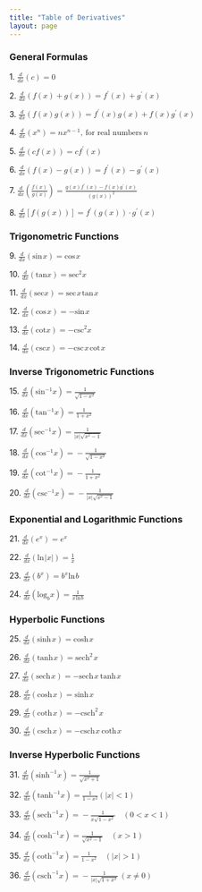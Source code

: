 ```yaml
---
title: "Table of Derivatives"
layout: page
---
```



### General Formulas

1\. <math xmlns="http://www.w3.org/1998/Math/MathML"><mrow><mfrac><mi>d</mi><mrow><mi>d</mi><mi>x</mi></mrow></mfrac><mrow><mo>(</mo><mi>c</mi><mo>)</mo></mrow><mo>=</mo><mn>0</mn></mrow></math>

2\. <math xmlns="http://www.w3.org/1998/Math/MathML"><mrow><mfrac><mi>d</mi><mrow><mi>d</mi><mi>x</mi></mrow></mfrac><mrow><mo>(</mo><mrow><mi>f</mi><mrow><mo>(</mo><mi>x</mi><mo>)</mo></mrow><mo>+</mo><mi>g</mi><mrow><mo>(</mo><mi>x</mi><mo>)</mo></mrow></mrow><mo>)</mo></mrow><mo>=</mo><msup><mi>f</mi><mo>′</mo></msup><mrow><mo>(</mo><mi>x</mi><mo>)</mo></mrow><mo>+</mo><msup><mi>g</mi><mo>′</mo></msup><mrow><mo>(</mo><mi>x</mi><mo>)</mo></mrow></mrow></math>

3\. <math xmlns="http://www.w3.org/1998/Math/MathML"><mrow><mfrac><mi>d</mi><mrow><mi>d</mi><mi>x</mi></mrow></mfrac><mrow><mo>(</mo><mrow><mi>f</mi><mrow><mo>(</mo><mi>x</mi><mo>)</mo></mrow><mi>g</mi><mrow><mo>(</mo><mi>x</mi><mo>)</mo></mrow></mrow><mo>)</mo></mrow><mo>=</mo><msup><mi>f</mi><mo>′</mo></msup><mrow><mo>(</mo><mi>x</mi><mo>)</mo></mrow><mi>g</mi><mrow><mo>(</mo><mi>x</mi><mo>)</mo></mrow><mo>+</mo><mi>f</mi><mrow><mo>(</mo><mi>x</mi><mo>)</mo></mrow><msup><mi>g</mi><mo>′</mo></msup><mrow><mo>(</mo><mi>x</mi><mo>)</mo></mrow></mrow></math>

4\. <math xmlns="http://www.w3.org/1998/Math/MathML"><mrow><mfrac><mi>d</mi><mrow><mi>d</mi><mi>x</mi></mrow></mfrac><mrow><mo>(</mo><mrow><msup><mi>x</mi><mi>n</mi></msup></mrow><mo>)</mo></mrow><mo>=</mo><mi>n</mi><msup><mi>x</mi><mrow><mi>n</mi><mo>−</mo><mn>1</mn></mrow></msup><mo>,</mo><mspace width="0.2em" /><mtext>for real numbers</mtext><mspace width="0.2em" /><mi>n</mi></mrow></math>

5\. <math xmlns="http://www.w3.org/1998/Math/MathML"><mrow><mfrac><mi>d</mi><mrow><mi>d</mi><mi>x</mi></mrow></mfrac><mrow><mo>(</mo><mrow><mi>c</mi><mi>f</mi><mrow><mo>(</mo><mi>x</mi><mo>)</mo></mrow></mrow><mo>)</mo></mrow><mo>=</mo><mi>c</mi><msup><mi>f</mi><mo>′</mo></msup><mrow><mo>(</mo><mi>x</mi><mo>)</mo></mrow></mrow></math>

6\. <math xmlns="http://www.w3.org/1998/Math/MathML"><mrow><mfrac><mi>d</mi><mrow><mi>d</mi><mi>x</mi></mrow></mfrac><mrow><mo>(</mo><mrow><mi>f</mi><mrow><mo>(</mo><mi>x</mi><mo>)</mo></mrow><mo>−</mo><mi>g</mi><mrow><mo>(</mo><mi>x</mi><mo>)</mo></mrow></mrow><mo>)</mo></mrow><mo>=</mo><msup><mi>f</mi><mo>′</mo></msup><mrow><mo>(</mo><mi>x</mi><mo>)</mo></mrow><mo>−</mo><msup><mi>g</mi><mo>′</mo></msup><mrow><mo>(</mo><mi>x</mi><mo>)</mo></mrow></mrow></math>

7\. <math xmlns="http://www.w3.org/1998/Math/MathML"><mrow><mfrac><mi>d</mi><mrow><mi>d</mi><mi>x</mi></mrow></mfrac><mrow><mo>(</mo><mrow><mfrac><mrow><mi>f</mi><mrow><mo>(</mo><mi>x</mi><mo>)</mo></mrow></mrow><mrow><mi>g</mi><mrow><mo>(</mo><mi>x</mi><mo>)</mo></mrow></mrow></mfrac></mrow><mo>)</mo></mrow><mo>=</mo><mfrac><mrow><mi>g</mi><mrow><mo>(</mo><mi>x</mi><mo>)</mo></mrow><msup><mi>f</mi><mo>′</mo></msup><mrow><mo>(</mo><mi>x</mi><mo>)</mo></mrow><mo>−</mo><mi>f</mi><mrow><mo>(</mo><mi>x</mi><mo>)</mo></mrow><msup><mi>g</mi><mo>′</mo></msup><mrow><mo>(</mo><mi>x</mi><mo>)</mo></mrow></mrow><mrow><msup><mrow><mrow><mo>(</mo><mrow><mi>g</mi><mrow><mo>(</mo><mi>x</mi><mo>)</mo></mrow></mrow><mo>)</mo></mrow></mrow><mn>2</mn></msup></mrow></mfrac></mrow></math>

8\. <math xmlns="http://www.w3.org/1998/Math/MathML"><mrow><mfrac><mi>d</mi><mrow><mi>d</mi><mi>x</mi></mrow></mfrac><mrow><mo>[</mo><mrow><mi>f</mi><mrow><mo>(</mo><mrow><mi>g</mi><mrow><mo>(</mo><mi>x</mi><mo>)</mo></mrow></mrow><mo>)</mo></mrow></mrow><mo>]</mo></mrow><mo>=</mo><msup><mi>f</mi><mo>′</mo></msup><mrow><mo>(</mo><mrow><mi>g</mi><mrow><mo>(</mo><mi>x</mi><mo>)</mo></mrow></mrow><mo>)</mo></mrow><mo>·</mo><msup><mi>g</mi><mo>′</mo></msup><mrow><mo>(</mo><mi>x</mi><mo>)</mo></mrow></mrow></math>

### Trigonometric Functions

9\. <math xmlns="http://www.w3.org/1998/Math/MathML"><mrow><mfrac><mi>d</mi><mrow><mi>d</mi><mi>x</mi></mrow></mfrac><mrow><mo>(</mo><mrow><mtext>sin</mtext><mspace width="0.1em" /><mi>x</mi></mrow><mo>)</mo></mrow><mo>=</mo><mtext>cos</mtext><mspace width="0.1em" /><mi>x</mi></mrow></math>

10\. <math xmlns="http://www.w3.org/1998/Math/MathML"><mrow><mfrac><mi>d</mi><mrow><mi>d</mi><mi>x</mi></mrow></mfrac><mrow><mo>(</mo><mrow><mtext>tan</mtext><mi>x</mi></mrow><mo>)</mo></mrow><mo>=</mo><msup><mrow><mtext>sec</mtext></mrow><mn>2</mn></msup><mi>x</mi></mrow></math>

11\. <math xmlns="http://www.w3.org/1998/Math/MathML"><mrow><mfrac><mi>d</mi><mrow><mi>d</mi><mi>x</mi></mrow></mfrac><mrow><mo>(</mo><mrow><mtext>sec</mtext><mi>x</mi></mrow><mo>)</mo></mrow><mo>=</mo><mtext>sec</mtext><mspace width="0.1em" /><mi>x</mi><mspace width="0.1em" /><mtext>tan</mtext><mspace width="0.1em" /><mi>x</mi></mrow></math>

12\. <math xmlns="http://www.w3.org/1998/Math/MathML"><mrow><mfrac><mi>d</mi><mrow><mi>d</mi><mi>x</mi></mrow></mfrac><mrow><mo>(</mo><mrow><mtext>cos</mtext><mspace width="0.1em" /><mi>x</mi></mrow><mo>)</mo></mrow><mo>=</mo><mtext>−</mtext><mtext>sin</mtext><mspace width="0.1em" /><mi>x</mi></mrow></math>

13\. <math xmlns="http://www.w3.org/1998/Math/MathML"><mrow><mfrac><mi>d</mi><mrow><mi>d</mi><mi>x</mi></mrow></mfrac><mrow><mo>(</mo><mrow><mtext>cot</mtext><mi>x</mi></mrow><mo>)</mo></mrow><mo>=</mo><mtext>−</mtext><msup><mrow><mtext>csc</mtext></mrow><mn>2</mn></msup><mi>x</mi></mrow></math>

14\. <math xmlns="http://www.w3.org/1998/Math/MathML"><mrow><mfrac><mi>d</mi><mrow><mi>d</mi><mi>x</mi></mrow></mfrac><mrow><mo>(</mo><mrow><mtext>csc</mtext><mi>x</mi></mrow><mo>)</mo></mrow><mo>=</mo><mtext>−csc</mtext><mspace width="0.1em" /><mi>x</mi><mspace width="0.1em" /><mtext>cot</mtext><mspace width="0.1em" /><mi>x</mi></mrow></math>

### Inverse Trigonometric Functions

15\. <math xmlns="http://www.w3.org/1998/Math/MathML"><mrow><mfrac><mi>d</mi><mrow><mi>d</mi><mi>x</mi></mrow></mfrac><mrow><mo>(</mo><mrow><msup><mrow><mtext>sin</mtext></mrow><mrow><mn>−1</mn></mrow></msup><mi>x</mi></mrow><mo>)</mo></mrow><mo>=</mo><mfrac><mn>1</mn><mrow><msqrt><mrow><mn>1</mn><mo>−</mo><msup><mi>x</mi><mn>2</mn></msup></mrow></msqrt></mrow></mfrac></mrow></math>

16\. <math xmlns="http://www.w3.org/1998/Math/MathML"><mrow><mfrac><mi>d</mi><mrow><mi>d</mi><mi>x</mi></mrow></mfrac><mrow><mo>(</mo><mrow><msup><mrow><mtext>tan</mtext></mrow><mrow><mn>−1</mn></mrow></msup><mi>x</mi></mrow><mo>)</mo></mrow><mo>=</mo><mfrac><mn>1</mn><mrow><mn>1</mn><mo>+</mo><msup><mi>x</mi><mn>2</mn></msup></mrow></mfrac></mrow></math>

17\. <math xmlns="http://www.w3.org/1998/Math/MathML"><mrow><mfrac><mi>d</mi><mrow><mi>d</mi><mi>x</mi></mrow></mfrac><mrow><mo>(</mo><mrow><msup><mrow><mtext>sec</mtext></mrow><mrow><mn>−1</mn></mrow></msup><mi>x</mi></mrow><mo>)</mo></mrow><mo>=</mo><mfrac><mn>1</mn><mrow><mrow><mo>\|</mo><mi>x</mi><mo>\|</mo></mrow><msqrt><mrow><msup><mi>x</mi><mn>2</mn></msup><mo>−</mo><mn>1</mn></mrow></msqrt></mrow></mfrac></mrow></math>

18\. <math xmlns="http://www.w3.org/1998/Math/MathML"><mrow><mfrac><mi>d</mi><mrow><mi>d</mi><mi>x</mi></mrow></mfrac><mrow><mo>(</mo><mrow><msup><mrow><mtext>cos</mtext></mrow><mrow><mn>−1</mn></mrow></msup><mi>x</mi></mrow><mo>)</mo></mrow><mo>=</mo><mo>−</mo><mfrac><mn>1</mn><mrow><msqrt><mrow><mn>1</mn><mo>−</mo><msup><mi>x</mi><mn>2</mn></msup></mrow></msqrt></mrow></mfrac></mrow></math>

19\. <math xmlns="http://www.w3.org/1998/Math/MathML"><mrow><mfrac><mi>d</mi><mrow><mi>d</mi><mi>x</mi></mrow></mfrac><mrow><mo>(</mo><mrow><msup><mrow><mtext>cot</mtext></mrow><mrow><mn>−1</mn></mrow></msup><mi>x</mi></mrow><mo>)</mo></mrow><mo>=</mo><mo>−</mo><mfrac><mn>1</mn><mrow><mn>1</mn><mo>+</mo><msup><mi>x</mi><mn>2</mn></msup></mrow></mfrac></mrow></math>

20\. <math xmlns="http://www.w3.org/1998/Math/MathML"><mrow><mfrac><mi>d</mi><mrow><mi>d</mi><mi>x</mi></mrow></mfrac><mrow><mo>(</mo><mrow><msup><mrow><mtext>csc</mtext></mrow><mrow><mn>−1</mn></mrow></msup><mi>x</mi></mrow><mo>)</mo></mrow><mo>=</mo><mo>−</mo><mfrac><mn>1</mn><mrow><mrow><mo>\|</mo><mi>x</mi><mo>\|</mo></mrow><msqrt><mrow><msup><mi>x</mi><mn>2</mn></msup><mo>−</mo><mn>1</mn></mrow></msqrt></mrow></mfrac></mrow></math>

### Exponential and Logarithmic Functions

21\. <math xmlns="http://www.w3.org/1998/Math/MathML"><mrow><mfrac><mi>d</mi><mrow><mi>d</mi><mi>x</mi></mrow></mfrac><mrow><mo>(</mo><mrow><msup><mi>e</mi><mi>x</mi></msup></mrow><mo>)</mo></mrow><mo>=</mo><msup><mi>e</mi><mi>x</mi></msup></mrow></math>

22\. <math xmlns="http://www.w3.org/1998/Math/MathML"><mrow><mfrac><mi>d</mi><mrow><mi>d</mi><mi>x</mi></mrow></mfrac><mrow><mo>(</mo><mrow><mtext>ln</mtext><mspace width="0.1em" /><mrow><mo>\|</mo><mi>x</mi><mo>\|</mo></mrow></mrow><mo>)</mo></mrow><mo>=</mo><mfrac><mn>1</mn><mi>x</mi></mfrac></mrow></math>

23\. <math xmlns="http://www.w3.org/1998/Math/MathML"><mrow><mfrac><mi>d</mi><mrow><mi>d</mi><mi>x</mi></mrow></mfrac><mrow><mo>(</mo><mrow><msup><mi>b</mi><mi>x</mi></msup></mrow><mo>)</mo></mrow><mo>=</mo><msup><mi>b</mi><mi>x</mi></msup><mtext>ln</mtext><mspace width="0.1em" /><mi>b</mi></mrow></math>

24\. <math xmlns="http://www.w3.org/1998/Math/MathML"><mrow><mfrac><mi>d</mi><mrow><mi>d</mi><mi>x</mi></mrow></mfrac><mrow><mo>(</mo><mrow><msub><mrow><mtext>log</mtext></mrow><mi>b</mi></msub><mi>x</mi></mrow><mo>)</mo></mrow><mo>=</mo><mfrac><mn>1</mn><mrow><mi>x</mi><mspace width="0.1em" /><mtext>ln</mtext><mspace width="0.1em" /><mi>b</mi></mrow></mfrac></mrow></math>

### Hyperbolic Functions

25\. <math xmlns="http://www.w3.org/1998/Math/MathML"><mrow><mfrac><mi>d</mi><mrow><mi>d</mi><mi>x</mi></mrow></mfrac><mrow><mo>(</mo><mrow><mtext>sinh</mtext><mspace width="0.1em" /><mi>x</mi></mrow><mo>)</mo></mrow><mo>=</mo><mtext>cosh</mtext><mspace width="0.1em" /><mi>x</mi></mrow></math>

26\. <math xmlns="http://www.w3.org/1998/Math/MathML"><mrow><mfrac><mi>d</mi><mrow><mi>d</mi><mi>x</mi></mrow></mfrac><mrow><mo>(</mo><mrow><mtext>tanh</mtext><mspace width="0.1em" /><mi>x</mi></mrow><mo>)</mo></mrow><mo>=</mo><msup><mrow><mtext>sech</mtext></mrow><mn>2</mn></msup><mspace width="0.1em" /><mi>x</mi></mrow></math>

27\. <math xmlns="http://www.w3.org/1998/Math/MathML"><mrow><mfrac><mi>d</mi><mrow><mi>d</mi><mi>x</mi></mrow></mfrac><mrow><mo>(</mo><mrow><mtext>sech</mtext><mspace width="0.1em" /><mi>x</mi></mrow><mo>)</mo></mrow><mo>=</mo><mtext>−sech</mtext><mspace width="0.1em" /><mi>x</mi><mspace width="0.2em" /><mtext>tanh</mtext><mspace width="0.1em" /><mi>x</mi></mrow></math>

28\. <math xmlns="http://www.w3.org/1998/Math/MathML"><mrow><mfrac><mi>d</mi><mrow><mi>d</mi><mi>x</mi></mrow></mfrac><mrow><mo>(</mo><mrow><mtext>cosh</mtext><mspace width="0.1em" /><mi>x</mi></mrow><mo>)</mo></mrow><mo>=</mo><mtext>sinh</mtext><mspace width="0.1em" /><mi>x</mi></mrow></math>

29\. <math xmlns="http://www.w3.org/1998/Math/MathML"><mrow><mfrac><mi>d</mi><mrow><mi>d</mi><mi>x</mi></mrow></mfrac><mrow><mo>(</mo><mrow><mtext>coth</mtext><mspace width="0.1em" /><mi>x</mi></mrow><mo>)</mo></mrow><mo>=</mo><mtext>−</mtext><msup><mrow><mtext>csch</mtext></mrow><mn>2</mn></msup><mspace width="0.1em" /><mi>x</mi></mrow></math>

30\. <math xmlns="http://www.w3.org/1998/Math/MathML"><mrow><mfrac><mi>d</mi><mrow><mi>d</mi><mi>x</mi></mrow></mfrac><mrow><mo>(</mo><mrow><mtext>csch</mtext><mspace width="0.1em" /><mi>x</mi></mrow><mo>)</mo></mrow><mo>=</mo><mtext>−csch</mtext><mspace width="0.1em" /><mi>x</mi><mspace width="0.2em" /><mtext>coth</mtext><mspace width="0.1em" /><mi>x</mi></mrow></math>

### Inverse Hyperbolic Functions

31\. <math xmlns="http://www.w3.org/1998/Math/MathML"><mrow><mfrac><mi>d</mi><mrow><mi>d</mi><mi>x</mi></mrow></mfrac><mrow><mo>(</mo><mrow><msup><mrow><mtext>sinh</mtext></mrow><mrow><mn>−1</mn></mrow></msup><mi>x</mi></mrow><mo>)</mo></mrow><mo>=</mo><mfrac><mn>1</mn><mrow><msqrt><mrow><msup><mi>x</mi><mn>2</mn></msup><mo>+</mo><mn>1</mn></mrow></msqrt></mrow></mfrac></mrow></math>

32\. <math xmlns="http://www.w3.org/1998/Math/MathML"><mrow><mfrac><mi>d</mi><mrow><mi>d</mi><mi>x</mi></mrow></mfrac><mrow><mo>(</mo><mrow><msup><mrow><mtext>tanh</mtext></mrow><mrow><mn>−1</mn></mrow></msup><mi>x</mi></mrow><mo>)</mo></mrow><mo>=</mo><mfrac><mn>1</mn><mrow><mn>1</mn><mo>−</mo><msup><mi>x</mi><mn>2</mn></msup></mrow></mfrac><mrow><mo>(</mo><mrow><mrow><mo>\|</mo><mi>x</mi><mo>\|</mo></mrow><mo>&lt;</mo><mn>1</mn></mrow><mo>)</mo></mrow></mrow></math>

33\. <math xmlns="http://www.w3.org/1998/Math/MathML"><mrow><mfrac><mi>d</mi><mrow><mi>d</mi><mi>x</mi></mrow></mfrac><mrow><mo>(</mo><mrow><msup><mrow><mtext>sech</mtext></mrow><mrow><mn>−1</mn></mrow></msup><mi>x</mi></mrow><mo>)</mo></mrow><mo>=</mo><mo>−</mo><mfrac><mn>1</mn><mrow><mi>x</mi><msqrt><mrow><mn>1</mn><mo>−</mo><msup><mi>x</mi><mn>2</mn></msup></mrow></msqrt></mrow></mfrac><mspace width="1em" /><mrow><mo>(</mo><mrow><mn>0</mn><mo>&lt;</mo><mi>x</mi><mo>&lt;</mo><mn>1</mn></mrow><mo>)</mo></mrow></mrow></math>

34\. <math xmlns="http://www.w3.org/1998/Math/MathML"><mrow><mfrac><mi>d</mi><mrow><mi>d</mi><mi>x</mi></mrow></mfrac><mrow><mo>(</mo><mrow><msup><mrow><mtext>cosh</mtext></mrow><mrow><mn>−1</mn></mrow></msup><mi>x</mi></mrow><mo>)</mo></mrow><mo>=</mo><mfrac><mn>1</mn><mrow><msqrt><mrow><msup><mi>x</mi><mn>2</mn></msup><mo>−</mo><mn>1</mn></mrow></msqrt></mrow></mfrac><mspace width="1em" /><mrow><mo>(</mo><mrow><mi>x</mi><mo>&gt;</mo><mn>1</mn></mrow><mo>)</mo></mrow></mrow></math>

35\. <math xmlns="http://www.w3.org/1998/Math/MathML"><mrow><mfrac><mi>d</mi><mrow><mi>d</mi><mi>x</mi></mrow></mfrac><mrow><mo>(</mo><mrow><msup><mrow><mtext>coth</mtext></mrow><mrow><mn>−1</mn></mrow></msup><mi>x</mi></mrow><mo>)</mo></mrow><mo>=</mo><mfrac><mn>1</mn><mrow><mn>1</mn><mo>−</mo><msup><mi>x</mi><mn>2</mn></msup></mrow></mfrac><mspace width="1em" /><mrow><mo>(</mo><mrow><mrow><mo>\|</mo><mi>x</mi><mo>\|</mo></mrow><mo>&gt;</mo><mn>1</mn></mrow><mo>)</mo></mrow></mrow></math>

36\. <math xmlns="http://www.w3.org/1998/Math/MathML"><mrow><mfrac><mi>d</mi><mrow><mi>d</mi><mi>x</mi></mrow></mfrac><mrow><mo>(</mo><mrow><msup><mrow><mtext>csch</mtext></mrow><mrow><mn>−1</mn></mrow></msup><mi>x</mi></mrow><mo>)</mo></mrow><mo>=</mo><mo>−</mo><mfrac><mn>1</mn><mrow><mrow><mo>\|</mo><mi>x</mi><mo>\|</mo></mrow><msqrt><mrow><mn>1</mn><mo>+</mo><msup><mi>x</mi><mn>2</mn></msup></mrow></msqrt></mrow></mfrac><mspace width="0.2em" /><mrow><mo>(</mo><mrow><mi>x</mi><mo>≠</mo><mn>0</mn></mrow><mo>)</mo></mrow></mrow></math>

